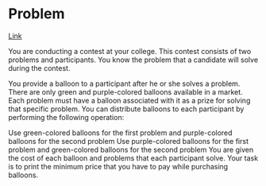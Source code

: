 # Problem

[Link](https://www.hackerearth.com/practice/basic-programming/input-output/basics-of-input-output/practice-problems/algorithm/mojtaba-prepares-contest-29b2a044/)

You are conducting a contest at your college. This contest consists of two problems and  participants. You know the problem that a candidate will solve during the contest.

You provide a balloon to a participant after he or she solves a problem. There are only green and purple-colored balloons available in a market. Each problem must have a balloon associated with it as a prize for solving that specific problem. You can distribute balloons to each participant by performing the following operation:

Use green-colored balloons for the first problem and purple-colored balloons for the second problem
Use purple-colored balloons for the first problem and green-colored balloons for the second problem
You are given the cost of each balloon and problems that each participant solve. Your task is to print the minimum price that you have to pay while purchasing balloons.